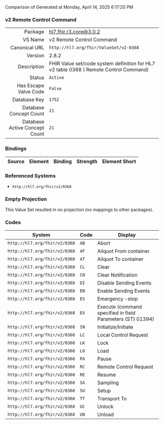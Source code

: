 Comparison of 
Generated at Monday, April 14, 2025 6:17:20 PM

### v2 Remote Control Command

|      |     |
| ---: | --- |
| Package | hl7.fhir.r3.core@3.0.2 |
| VS Name | v2 Remote Control Command |
| Canonical URL | `http://hl7.org/fhir/ValueSet/v2-0368` |
| Version | 2.8.2 |
| Description | FHIR Value set/code system definition for HL7 v2 table 0368 ( Remote Control Command) |
| Status | `Active` |
| Has Escape Valve Code | `False` |
| Database Key | `1752` |
| Database Concept Count | `21` |
| Database Active Concept Count | `21` |
### Bindings

| Source | Element | Binding | Strength | Element Short |
| ------ | ------- | ------- | -------- | ------------- |

### Referenced Systems

* `http://hl7.org/fhir/v2/0368`
### Empty Projection

This Value Set resulted in no projection (no mappings to other packages).

### Codes

| System | Code | Display |
| ------ | ---- | ------- |
| `http://hl7.org/fhir/v2/0368` | `AB` | Abort |
| `http://hl7.org/fhir/v2/0368` | `AF` | Aliquot From container |
| `http://hl7.org/fhir/v2/0368` | `AT` | Aliquot To container |
| `http://hl7.org/fhir/v2/0368` | `CL` | Clear |
| `http://hl7.org/fhir/v2/0368` | `CN` | Clear Notification |
| `http://hl7.org/fhir/v2/0368` | `DI` | Disable Sending Events |
| `http://hl7.org/fhir/v2/0368` | `EN` | Enable Sending Events |
| `http://hl7.org/fhir/v2/0368` | `ES` | Emergency -stop |
| `http://hl7.org/fhir/v2/0368` | `EX` | Execute (command specified in field Parameters (ST) 01394) |
| `http://hl7.org/fhir/v2/0368` | `IN` | Initialize/Initiate |
| `http://hl7.org/fhir/v2/0368` | `LC` | Local Control Request |
| `http://hl7.org/fhir/v2/0368` | `LK` | Lock |
| `http://hl7.org/fhir/v2/0368` | `LO` | Load |
| `http://hl7.org/fhir/v2/0368` | `PA` | Pause |
| `http://hl7.org/fhir/v2/0368` | `RC` | Remote Control Request |
| `http://hl7.org/fhir/v2/0368` | `RE` | Resume |
| `http://hl7.org/fhir/v2/0368` | `SA` | Sampling |
| `http://hl7.org/fhir/v2/0368` | `SU` | Setup |
| `http://hl7.org/fhir/v2/0368` | `TT` | Transport To |
| `http://hl7.org/fhir/v2/0368` | `UC` | Unlock |
| `http://hl7.org/fhir/v2/0368` | `UN` | Unload |
